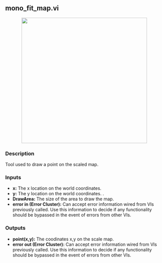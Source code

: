 ## mono_fit_map.vi
<p align="center">
<img src="https://github.com/monoDriveIO/documentation/raw/master/WikiPhotos/LV_client/utilities/mono__fit__mapc.png" 
width="400"  />
</p>

### Description 
Tool used to draw a point on the scaled map.

### Inputs
- **x:** The x location on the world coordinates.
- **y:** The y location on the world coordinates. .
- **DrawArea:** The size of the area to draw the map.
- **error in (Error Cluster):** Can accept error information wired from VIs previously called. Use this information to decide if any functionality should be bypassed in the event of errors from other VIs.


### Outputs

- **point(x,y):** The coodinates x,y on the scale map.
- **error out (Error Cluster):** Can accept error information wired from VIs previously called. Use this information to decide if any functionality should be bypassed in the event of errors from other VIs.
